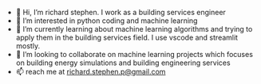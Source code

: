 - 👋 Hi, I’m richard stephen. I work as a building services engineer
- 👀 I’m interested in python coding and machine learning
- 🌱 I’m currently learning about machine learning algorithms and trying to apply them in the building services field. I use vscode and streamlit mostly.
- 💞️ I’m looking to collaborate on machine learning projects which focuses on building energy simulations and building engineering services
- 📫 reach me at richard.stephen.p@gmail.com

